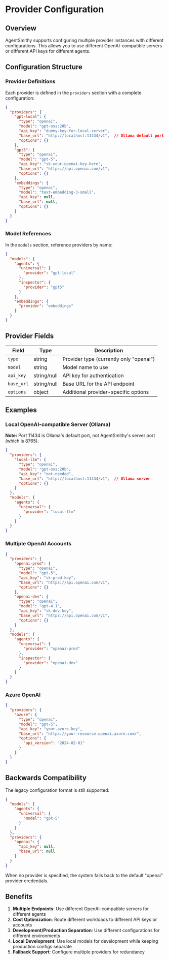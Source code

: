 # Provider Configuration

## Overview

AgentSmithy supports configuring multiple provider instances with different configurations. This allows you to use different OpenAI-compatible servers or different API keys for different agents.

## Configuration Structure

### Provider Definitions

Each provider is defined in the `providers` section with a complete configuration:

```json
{
  "providers": {
    "gpt-local": {
      "type": "openai",
      "model": "gpt-oss:20b",
      "api_key": "dummy-key-for-local-server",
      "base_url": "http://localhost:11434/v1",  // Ollama default port
      "options": {}
    },
    "gpt5": {
      "type": "openai",
      "model": "gpt-5",
      "api_key": "sk-your-openai-key-here",
      "base_url": "https://api.openai.com/v1",
      "options": {}
    },
    "embeddings": {
      "type": "openai",
      "model": "text-embedding-3-small",
      "api_key": null,
      "base_url": null,
      "options": {}
    }
  }
}
```

### Model References

In the `models` section, reference providers by name:

```json
{
  "models": {
    "agents": {
      "universal": {
        "provider": "gpt-local"
      },
      "inspector": {
        "provider": "gpt5"
      }
    },
    "embeddings": {
      "provider": "embeddings"
    }
  }
}
```

## Provider Fields

| Field | Type | Description |
|-------|------|-------------|
| `type` | string | Provider type (currently only "openai") |
| `model` | string | Model name to use |
| `api_key` | string/null | API key for authentication |
| `base_url` | string/null | Base URL for the API endpoint |
| `options` | object | Additional provider-specific options |

## Examples

### Local OpenAI-compatible Server (Ollama)

**Note:** Port 11434 is Ollama's default port, not AgentSmithy's server port (which is 8765).

```json
{
  "providers": {
    "local-llm": {
      "type": "openai",
      "model": "gpt-oss:20b",
      "api_key": "not-needed",
      "base_url": "http://localhost:11434/v1",  // Ollama server
      "options": {}
    }
  },
  "models": {
    "agents": {
      "universal": {
        "provider": "local-llm"
      }
    }
  }
}
```

### Multiple OpenAI Accounts

```json
{
  "providers": {
    "openai-prod": {
      "type": "openai",
      "model": "gpt-5",
      "api_key": "sk-prod-key",
      "base_url": "https://api.openai.com/v1",
      "options": {}
    },
    "openai-dev": {
      "type": "openai",
      "model": "gpt-4.1",
      "api_key": "sk-dev-key",
      "base_url": "https://api.openai.com/v1",
      "options": {}
    }
  },
  "models": {
    "agents": {
      "universal": {
        "provider": "openai-prod"
      },
      "inspector": {
        "provider": "openai-dev"
      }
    }
  }
}
```

### Azure OpenAI

```json
{
  "providers": {
    "azure": {
      "type": "openai",
      "model": "gpt-5",
      "api_key": "your-azure-key",
      "base_url": "https://your-resource.openai.azure.com/",
      "options": {
        "api_version": "2024-02-01"
      }
    }
  }
}
```

## Backwards Compatibility

The legacy configuration format is still supported:

```json
{
  "models": {
    "agents": {
      "universal": {
        "model": "gpt-5"
      }
    }
  },
  "providers": {
    "openai": {
      "api_key": null,
      "base_url": null
    }
  }
}
```

When no provider is specified, the system falls back to the default "openai" provider credentials.

## Benefits

1. **Multiple Endpoints**: Use different OpenAI-compatible servers for different agents
2. **Cost Optimization**: Route different workloads to different API keys or accounts
3. **Development/Production Separation**: Use different configurations for different environments
4. **Local Development**: Use local models for development while keeping production configs separate
5. **Fallback Support**: Configure multiple providers for redundancy

